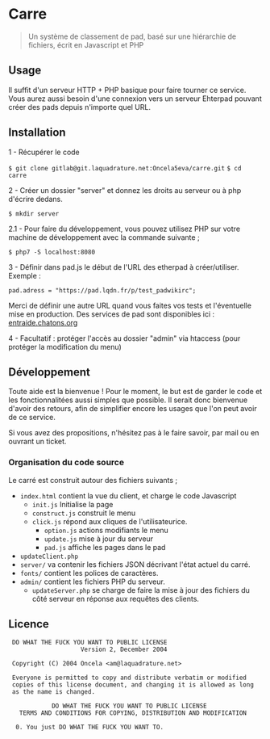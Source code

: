 # Carre

> Un système de classement de pad, basé sur une hiérarchie de fichiers, écrit en Javascript et PHP

## Usage

Il suffit d'un serveur HTTP + PHP basique pour faire tourner ce service. Vous aurez aussi besoin d'une connexion vers un serveur Ehterpad pouvant créer des pads depuis n'importe quel URL.

## Installation

1 - Récupérer le code

`$ git clone gitlab@git.laquadrature.net:Oncela5eva/carre.git`
`$ cd carre`

2 - Créer un dossier "server" et donnez les droits au serveur ou à php d'écrire dedans.

`$ mkdir server`

2.1 - Pour faire du développement, vous pouvez utilisez PHP sur votre machine de développement avec la commande suivante ;

`$ php7 -S localhost:8080`

3 - Définir dans pad.js le début de l'URL des etherpad à créer/utiliser. Exemple :

`pad.adress = "https://pad.lqdn.fr/p/test_padwikirc";`

Merci de définir une autre URL quand vous faites vos tests et l'éventuelle mise en production. Des services de pad sont disponibles ici : [entraide.chatons.org](https://entraide.chatons.org)

4 - Facultatif : protéger l'accès au dossier "admin" via htaccess (pour protéger la modification du menu)

## Développement

Toute aide est la bienvenue ! Pour le moment, le but est de garder le code et les fonctionnalitées aussi simples que possible. Il serait donc bienvenue d'avoir des retours, afin de simplifier encore les usages que l'on peut avoir de ce service.

Si vous avez des propositions, n'hésitez pas à le faire savoir, par mail ou en ouvrant un ticket.

### Organisation du code source

Le carré est construit autour des fichiers suivants ;

- `index.html` contient la vue du client, et charge le code Javascript
	- `init.js` Initialise la page
	- `construct.js` construit le menu
  - `click.js` répond aux cliques de l'utilisateurice.
	- `option.js` actions modifiants le menu
	- `update.js` mise à jour du serveur
	- `pad.js` affiche les pages dans le pad
- `updateClient.php`
- `server/` va contenir les fichiers JSON décrivant l'état actuel du carré.
- `fonts/` contient les polices de caractères.
- `admin/` contient les fichiers PHP du serveur.
	- `updateServer.php` se charge de faire la mise à jour des fichiers du côté serveur en réponse aux requêtes des clients.

## Licence

```
 DO WHAT THE FUCK YOU WANT TO PUBLIC LICENSE
                    Version 2, December 2004

 Copyright (C) 2004 Oncela <am@laquadrature.net>

 Everyone is permitted to copy and distribute verbatim or modified
 copies of this license document, and changing it is allowed as long
 as the name is changed.

            DO WHAT THE FUCK YOU WANT TO PUBLIC LICENSE
   TERMS AND CONDITIONS FOR COPYING, DISTRIBUTION AND MODIFICATION

  0. You just DO WHAT THE FUCK YOU WANT TO.
```
